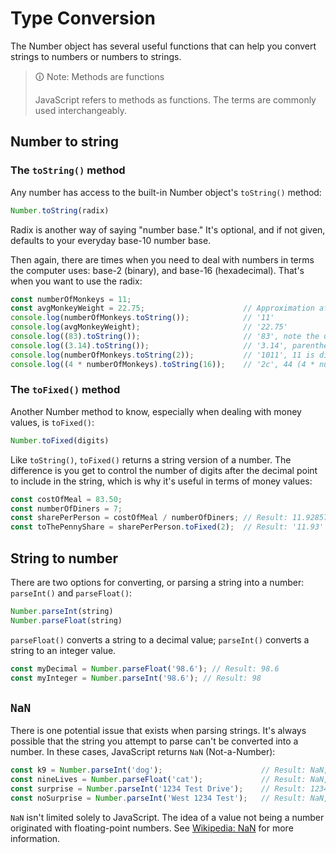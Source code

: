 # Type Conversion

The Number object has several useful functions that can help you convert strings to numbers or numbers to strings.

>🛈 Note: Methods are functions
>
>JavaScript refers to methods as functions. The terms are commonly used interchangeably.

## Number to string

### The `toString()` method

Any number has access to the built-in Number object's `toString()` method:

```js
Number.toString(radix)
```

Radix is another way of saying "number base." It's optional, and if not given, defaults to your everyday base-10 number base.

Then again, there are times when you need to deal with numbers in terms the computer uses: base-2 (binary), and base-16 (hexadecimal). That's when you want to use the radix:

```js
const numberOfMonkeys = 11;
const avgMonkeyWeight = 22.75;                      // Approximation after a 2 minute read of a Wikipedia article
console.log(numberOfMonkeys.toString());            // '11'
console.log(avgMonkeyWeight);                       // '22.75'
console.log((83).toString());                       // '83', note the use of parenthesis around the numeric literal 83
console.log((3.14).toString());                     // '3.14', parentheses are also needed on literal floating-point numbers
console.log(numberOfMonkeys.toString(2));           // '1011', 11 is displayed as a binary number (radix: 2)
console.log((4 * numberOfMonkeys).toString(16));    // '2c', 44 (4 * numberOfMonkeys) is displayed as hexadecimal number (radix: 16)
```

### The `toFixed()` method

Another Number method to know, especially when dealing with money values, is `toFixed()`:

```js
Number.toFixed(digits)
```

Like `toString()`, `toFixed()` returns a string version of a number. The difference is you get to control the number of digits after the decimal point to include in the string, which is why it's useful in terms of money values:

```js
const costOfMeal = 83.50;
const numberOfDiners = 7;
const sharePerPerson = costOfMeal / numberOfDiners; // Result: 11.928571428571429
const toThePennyShare = sharePerPerson.toFixed(2);  // Result: '11.93' (digits: 2)
```

## String to number

There are two options for converting, or parsing a string into a number: `parseInt()` and `parseFloat()`:

```js
Number.parseInt(string)
Number.parseFloat(string)
```

`parseFloat()` converts a string to a decimal value; `parseInt()` converts a string to an integer value.

```js
const myDecimal = Number.parseFloat('98.6'); // Result: 98.6
const myInteger = Number.parseInt('98.6'); // Result: 98
```

## `NaN`

There is one potential issue that exists when parsing strings. It's always possible that the string you attempt to parse can't be converted into a number. In these cases, JavaScript returns `NaN` (Not-a-Number):

```js
const k9 = Number.parseInt('dog');                      // Result: NaN, 'dog' cannot be parsed into an integer
const nineLives = Number.parseFloat('cat');             // Result: NaN, 'cat' fares no better, even as a decimal number
const surprise = Number.parseInt('1234 Test Drive');    // Result: 1234, surprisingly, parse will parse what it can
const noSurprise = Number.parseInt('West 1234 Test');   // Result: NaN, parse quits on first sign of trouble
```

`NaN` isn't limited solely to JavaScript. The idea of a value not being a number originated with floating-point numbers. See [Wikipedia: NaN](https://en.wikipedia.org/wiki/NaN) for more information.